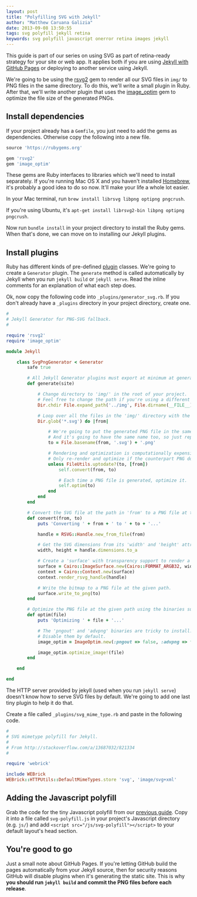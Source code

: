 ```yaml
---
layout: post
title: "Polyfilling SVG with Jekyll"
author: "Matthew Caruana Galizia"
date: 2013-09-08 13:50:55
tags: svg polyfill jekyll retina
keywords: svg polyfill javascript onerror retina images jekyll
---
```


This guide is part of our series on using SVG as part of retina-ready strategy for your site or web app. It applies both if you are using [Jekyll with GitHub Pages][jekyll-gh] or deploying to another service using Jekyll.

We're going to be using the [rsvg2][rsvg2] gem to render all our SVG files in `img/` to PNG files in the same directory. To do this, we'll write a small plugin in Ruby. After that, we'll write another plugin that uses the [image_optim][image_optim] gem to optimize the file size of the generated PNGs.

## Install dependencies ##

If your project already has a `Gemfile`, you just need to add the gems as dependencies. Otherwise copy the following into a new file.

```ruby
source 'https://rubygems.org'

gem 'rsvg2'
gem 'image_optim'
```

These gems are Ruby interfaces to libraries which we'll need to install separately. If you're running Mac OS X and you haven't installed [Homebrew][homebrew], it's probably a good idea to do so now. It'll make your life a whole lot easier.

In your Mac terminal, run `brew install librsvg libpng optipng pngcrush`.

If you're using Ubuntu, it's `apt-get install librsvg2-bin libpng optipng pngcrush`.

Now run `bundle install` in your project directory to install the Ruby gems. When that's done, we can move on to installing our Jekyll plugins.

## Install plugins ##

Ruby has different kinds of pre-defined [plugin][jekyll-plugins] classes. We're going to create a `Generator` plugin. The `generate` method is called automatically by Jekyll when you run `jekyll build` or `jekyll serve`. Read the inline comments for an explanation of what each step does.

Ok, now copy the following code into `_plugins/generator_svg.rb`. If you don't already have a `_plugins` directory in your project directory, create one.

```ruby
#
# Jekyll Generator for PNG-SVG fallback.
#

require 'rsvg2'
require 'image_optim'

module Jekyll

	class SvgPngGenerator < Generator
		safe true

		# All Jekyll Generator plugins must export at minimum at generate method.
		def generate(site)

			# Change directory to 'img/' in the root of your project.
			# Feel free to change the path if you're using a different name (e.g. 'images/').
			Dir.chdir File.expand_path('../img', File.dirname(__FILE__))

			# Loop over all the files in the 'img/' directory with the extension '.svg'.
			Dir.glob('*.svg') do |from|

				# We're going to put the generated PNG file in the same directory as its counterpart.
				# And it's going to have the same name too, so just replace the extension.
				to = File.basename(from, '.svg') + '.png'

				# Rendering and optimization is computationally expensive.
				# Only re-render and optimize if the counterpart PNG doesn't exist or is outdated.
				unless FileUtils.uptodate?(to, [from])
					self.convert(from, to)

					# Each time a PNG file is generated, optimize it.
					self.optim(to)
				end
			end
		end

		# Convert the SVG file at the path in 'from' to a PNG file at the path in 'to'.
		def convert(from, to)
			puts 'Converting ' + from + ' to ' + to + '...'

			handle = RSVG::Handle.new_from_file(from)

			# Get the SVG dimensions from its 'width' and 'height' attributes.
			width, height = handle.dimensions.to_a

			# Create a 'surface' with transparency support to render a bitmap onto.
			surface = Cairo::ImageSurface.new(Cairo::FORMAT_ARGB32, width, height)
			context = Cairo::Context.new(surface)
			context.render_rsvg_handle(handle)

			# Write the bitmap to a PNG file at the given path.
			surface.write_to_png(to)
		end

		# Optimize the PNG file at the given path using the binaries supported by 'image_optim'.
		def optim(file)
			puts 'Optimizing ' + file + '...'

			# The 'pngout' and 'advpng' binaries are tricky to install.
			# Disable them by default.
			image_optim = ImageOptim.new(:pngout => false, :advpng => false)

			image_optim.optimize_image!(file)
		end

	end

end
```

The HTTP server provided by jekyll (used when you run `jekyll serve`) doesn't know how to serve SVG files by default. We're going to add one last tiny plugin to help it do that.

Create a file called `_plugins/svg_mime_type.rb` and paste in the following code.

```ruby
#
# SVG mimetype polyfill for Jekyll.
#
# From http://stackoverflow.com/a/13687032/821334
#

require 'webrick'

include WEBrick
WEBrick::HTTPUtils::DefaultMimeTypes.store 'svg', 'image/svg+xml'
```

## Adding the Javascript polyfill ##

Grab the code for the tiny Javascript polyfill from our [previous guide](/2013/09/polyfilling-svg/). Copy it into a file called `svg-polyfill.js` in your project's Javascript directory (e.g. `js/`) and add `<script src="/js/svg-polyfill"></script>` to your default layout's head section.

## You're good to go ##

Just a small note about GitHub Pages. If you're letting GitHub build the pages automatically from your Jekyll source, then for security reasons GitHub will disable plugins when it's generating the static site. This is why **you should run `jekyll build` and commit the PNG files before each release**.

[jekyll-gh]: https://help.github.com/articles/using-jekyll-with-pages
[rsvg2]: https://rubygems.org/gems/rsvg2
[image_optim]: https://rubygems.org/gems/image_optim
[homebrew]: http://brew.sh/
[jekyll-plugins]: http://jekyllrb.com/docs/plugins/
